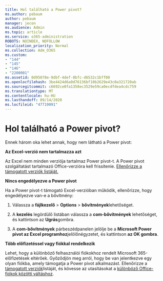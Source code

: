 ```yaml
---
title: Hol található a Power pivot?
ms.author: pebaum
author: pebaum
manager: jecon
ms.audience: Admin
ms.topic: article
ms.service: o365-administration
ROBOTS: NOINDEX, NOFOLLOW
localization_priority: Normal
ms.collection: Adm_O365
ms.custom:
- "144"
- "145"
- "146"
- "2200001"
ms.assetid: 0d95078e-9dbf-4def-8bfc-d6532c1bff00
ms.openlocfilehash: 3be4424d6a0d76136bf10b2629e43c0a321720ab
ms.sourcegitcommit: c6692ce0fa1358ec3529e59ca0ecdfdea4cdc759
ms.translationtype: MT
ms.contentlocale: hu-HU
ms.lasthandoff: 09/14/2020
ms.locfileid: "47719091"
---
```

# <a name="where-is-power-pivot"></a>Hol található a Power pivot?

Ennek három oka lehet annak, hogy nem látható a Power pivot:
  
**Az Excel-verzió nem tartalmazza azt**
  
Az Excel nem minden verziója tartalmaz Power pivot-t. A Power pivot szolgáltatást tartalmazó Office-verzióra kell frissítenie. [Ellenőrizze a támogatott verziók listáját.](https://support.office.com/article/aa64e217-4b6e-410b-8337-20b87e1c2a4b.aspx)
  
**Nincs engedélyezve a Power pivot**
  
Ha a Power pivot-t támogató Excel-verzióban működik, ellenőrizze, hogy engedélyezve van-e a bővítmény:
  
1. Válassza a **fájlkezelő** \> **Options** \> **bővítmények**lehetőséget.

2. A **kezelés** legördülő listában válassza a **com-bővítmények** lehetőséget, és kattintson az **Ugrás**gombra.

3. A **com-bővítmények** párbeszédpanelen jelölje be a **Microsoft Power pivot az Excel programhoz**jelölőnégyzetet, és kattintson **az OK gombra**.

**Több előfizetéssel vagy fiókkal rendelkezik**
  
Lehet, hogy a különböző felhasználói fiókokhoz rendelt Microsoft 365-előfizetések eltérőek. Győződjön meg arról, hogy be van jelentkezve egy olyan fiókba, amely támogatja a Power pivot alkalmazást. Ellenőrizze a [támogatott verziók](https://support.office.com/article/aa64e217-4b6e-410b-8337-20b87e1c2a4b.aspx)listáját, és kövesse az utasításokat a [különböző Office-fiókok közötti váltáshoz](https://support.office.com/article/b9582171-fd1f-4284-9846-bdd72bb28426.aspx#BKMK_WebSwitchAccounts).
